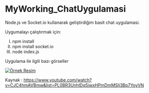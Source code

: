 <h1> MyWorking_ChatUygulamasi </h1>

<p>Node.js ve Socket.io kullanarak geliştirdiğim basit chat uygulamasi.</p>
 
<p>Uygumalayı çalıştırmak için:
<ol type="I">
                <li>npm install</li>
                <li>npm install socket.io</li>
                <li>node index.js</li>
            </ol></p>
            
<p>Uygulama ile ilgili bazı görseller</p>


<a href="#"><img src="public/gorsel/html.jpg" alt="Örnek Resim" /></a>

Kaynak : https://www.youtube.com/watch?v=CJC4hmAVBmw&list=PL0BR3UnhlDq5iwxHPmDmMSlj3Bp7YoyVN
